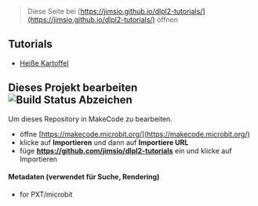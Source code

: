 
> Diese Seite bei [https://jimsio.github.io/dlpl2-tutorials/](https://jimsio.github.io/dlpl2-tutorials/) öffnen

## Tutorials

* [Heiße Kartoffel](/dlpl2-tutorials/heisse-kartoffel)

## Dieses Projekt bearbeiten ![Build Status Abzeichen](https://github.com/jimsio/dlpl2-tutorials/workflows/MakeCode/badge.svg)

Um dieses Repository in MakeCode zu bearbeiten.

* öffne [https://makecode.microbit.org/](https://makecode.microbit.org/)
* klicke auf **Importieren** und dann auf **Importiere URL**
* füge **https://github.com/jimsio/dlpl2-tutorials** ein und klicke auf Importieren


#### Metadaten (verwendet für Suche, Rendering)

* for PXT/microbit
<script src="https://makecode.com/gh-pages-embed.js"></script><script>makeCodeRender("{{ site.makecode.home_url }}", "{{ site.github.owner_name }}/{{ site.github.repository_name }}");</script>
